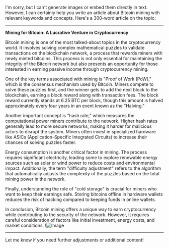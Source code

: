 I'm sorry, but I can't generate images or embed them directly in text. However, I can certainly help you write an article about Bitcoin mining with relevant keywords and concepts. Here's a 300-word article on the topic:

---

**Mining for Bitcoin: A Lucrative Venture in Cryptocurrency**

Bitcoin mining is one of the most talked-about topics in the cryptocurrency world. It involves solving complex mathematical puzzles to validate transactions on the blockchain network, a process that rewards miners with newly minted bitcoins. This process is not only essential for maintaining the integrity of the Bitcoin network but also presents an opportunity for those interested in earning passive income through cryptocurrency mining.

One of the key terms associated with mining is "Proof of Work (PoW)," which is the consensus mechanism used by Bitcoin. Miners compete to solve these puzzles first, and the winner gets to add the next block to the blockchain, earning a block reward along with transaction fees. The block reward currently stands at 6.25 BTC per block, though this amount is halved approximately every four years in an event known as the "Halving."

Another important concept is "hash rate," which measures the computational power miners contribute to the network. Higher hash rates generally lead to more secure networks, making it harder for malicious actors to disrupt the system. Miners often invest in specialized hardware like ASICs (Application-Specific Integrated Circuits) to increase their chances of solving puzzles faster.

Energy consumption is another critical factor in mining. The process requires significant electricity, leading some to explore renewable energy sources such as solar or wind power to reduce costs and environmental impact. Additionally, the term "difficulty adjustment" refers to the algorithm that automatically adjusts the complexity of the puzzles based on the total mining power in the network.

Finally, understanding the role of "cold storage" is crucial for miners who want to keep their earnings safe. Storing bitcoins offline in hardware wallets reduces the risk of hacking compared to keeping funds in online wallets.

In conclusion, Bitcoin mining offers a unique way to earn cryptocurrency while contributing to the security of the network. However, it requires careful consideration of factors like initial investment, energy costs, and market conditions. !![Image](https://github.com/user-attachments/assets/3be06921-4469-491d-bd37-5f14c53422b7)

--- 

Let me know if you need further adjustments or additional content!